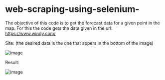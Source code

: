 # web-scraping-using-selenium-
The objective of this code is to get the forecast data for a given point in the map. For this the code gets the data given in the url: https://www.windy.com/

Site: (the desired data is the one that appers in the bottom of the image)

![image](https://user-images.githubusercontent.com/61921911/121107810-ff033700-c7de-11eb-9a12-102101782725.png)


Result:

![image](https://user-images.githubusercontent.com/61921911/121107759-e561ef80-c7de-11eb-8660-f8372b12452c.png)

